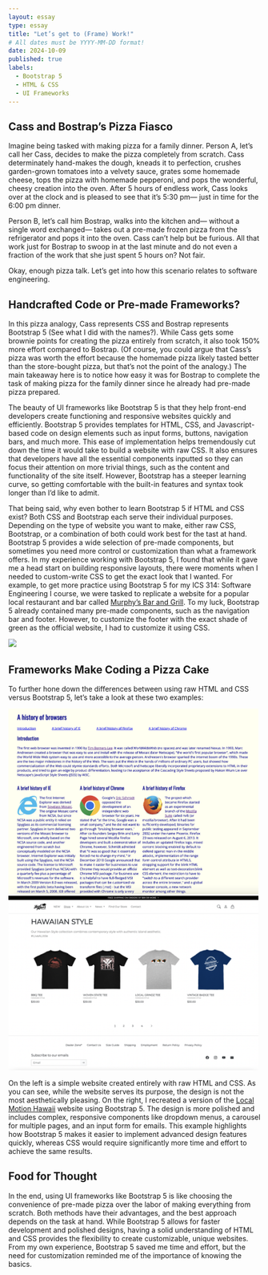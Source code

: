 ```yaml
---
layout: essay
type: essay
title: "Let’s get to (Frame) Work!"
# All dates must be YYYY-MM-DD format!
date: 2024-10-09
published: true
labels:
  - Bootstrap 5
  - HTML & CSS
  - UI Frameworks
---
```

## Cass and Bostrap’s Pizza Fiasco

Imagine being tasked with making pizza for a family dinner. Person A, let’s call her Cass, decides to make the pizza completely from scratch. Cass determinately hand-makes the dough, kneads it to perfection, crushes garden-grown tomatoes into a velvety sauce, grates some homemade cheese, tops the pizza with homemade pepperoni, and pops the wonderful, cheesy creation into the oven. After 5 hours of endless work, Cass looks over at the clock and is pleased to see that it’s 5:30 pm— just in time for the 6:00 pm dinner. 

Person B, let’s call him Bostrap, walks into the kitchen and— without a single word exchanged— takes out a pre-made frozen pizza from the refrigerator and pops it into the oven. Cass can’t help but be furious. All that work just for Bostrap to swoop in at the last minute and do not even a fraction of the work that she just spent 5 hours on? Not fair. 

Okay, enough pizza talk. Let’s get into how this scenario relates to software engineering.

## Handcrafted Code or Pre-made Frameworks?

In this pizza analogy, Cass represents CSS and Bostrap represents Bootstrap 5 (See what I did with the names?). While Cass gets some brownie points for creating the pizza entirely from scratch, it also took 150% more effort compared to Bostrap. (Of course, you could argue that Cass’s pizza was worth the effort because the homemade pizza likely tasted better than the store-bought pizza, but that’s not the point of the analogy.) The main takeaway here is to notice how easy it was for Bostrap to complete the task of making pizza for the family dinner since he already had pre-made pizza prepared.

The beauty of UI frameworks like Bootstrap 5 is that they help front-end developers create functioning and responsive websites quickly and efficiently. Bootstrap 5 provides templates for HTML, CSS, and Javascript-based code on design elements such as input forms, buttons, navigation bars, and much more. This ease of implementation helps tremendously cut down the time it would take to build a website with raw CSS. It also ensures that developers have all the essential components inputted so they can focus their attention on more trivial things, such as the content and functionality of the site itself. However, Bootstrap has a steeper learning curve, so getting comfortable with the built-in features and syntax took longer than I’d like to admit. 

That being said, why even bother to learn Bootstrap 5 if HTML and CSS exist? Both CSS and Bootstrap each serve their individual purposes. Depending on the type of website you want to make, either raw CSS, Bootstrap, or a combination of both could work best for the tast at hand. Bootstrap 5 provides a wide selection of pre-made components, but sometimes you need more control or customization than what a framework offers. In my experience working with Bootstrap 5, I found that while it gave me a head start on building responsive layouts, there were moments when I needed to custom-write CSS to get the exact look that I wanted. For example, to get more practice using Bootstrap 5 for my ICS 314: Software Engineering I course, we were tasked to replicate a website for a popular local restaurant and bar called <a href="https://www.murphyshawaii.com/">Murphy’s Bar and Grill</a>. To my luck, Bootstrap 5 already contained many pre-made components, such as the navigation bar and footer. However, to customize the footer with the exact shade of green as the official website, I had to customize it using CSS. 

<div class="text-center p-4">
  <img width="900px" src="../img/frameworks/murphys.png">
</div>

## Frameworks Make Coding a Pizza Cake

To further hone down the differences between using raw HTML and CSS versus Bootstrap 5, let’s take a look at these two examples:

<div class="text-center p-5">
  <img width="500px" src="../img/frameworks/browser-history.png">
  <img width="500px" src="../img/frameworks/localmotionhawaii.png">
</div>

On the left is a simple website created entirely with raw HTML and CSS. As you can see, while the website serves its purpose, the design is not the most aesthetically pleasing. On the right, I recreated a version of the <a href="https://www.localmotionhawaii.com/collections/hawaiianstyle?page=1">Local Motion Hawaii</a> website using Bootstrap 5. The design is more polished and includes complex, responsive components like dropdown menus, a carousel for multiple pages, and an input form for emails. This example highlights how Bootstrap 5 makes it easier to implement advanced design features quickly, whereas CSS would require significantly more time and effort to achieve the same results. 

## Food for Thought

In the end, using UI frameworks like Bootstrap 5 is like choosing the convenience of pre-made pizza over the labor of making everything from scratch. Both methods have their advantages, and the best approach depends on the task at hand. While Bootstrap 5 allows for faster development and polished designs, having a solid understanding of HTML and CSS provides the flexibility to create customizable, unique websites. From my own experience, Bootstrap 5 saved me time and effort, but the need for customization reminded me of the importance of knowing the basics. 

